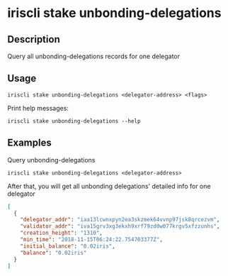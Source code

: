 # iriscli stake unbonding-delegations

## Description

Query all unbonding-delegations records for one delegator

## Usage

```
iriscli stake unbonding-delegations <delegator-address> <flags>
```

Print help messages:
```
iriscli stake unbonding-delegations --help
```

## Examples

Query unbonding-delegations
```
iriscli stake unbonding-delegations <delegator-address>
```

After that, you will get all unbonding delegations' detailed info for one delegator

```json
[
  {
    "delegator_addr": "iaa13lcwnxpyn2ea3skzmek64vvnp97jsk8qrcezvm",
    "validator_addr": "iva15grv3xg3ekxh9xrf79zd0w077krgv5xfzzunhs",
    "creation_height": "1310",
    "min_time": "2018-11-15T06:24:22.754703377Z",
    "initial_balance": "0.02iris",
    "balance": "0.02iris"
  }
]
```
